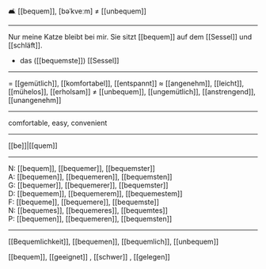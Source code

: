 🛋️ [[bequem]], [bəˈkveːm] ≠ [[unbequem]]

---
 Nur meine Katze bleibt bei mir. Sie sitzt [[bequem]] auf dem [[Sessel]] und [[schläft]].

 - das ([[bequemste]]) [[Sessel]]

---
= [[gemütlich]], [[komfortabel]], [[entspannt]]
≈ [[angenehm]], [[leicht]], [[mühelos]], [[erholsam]]
≠ [[unbequem]], [[ungemütlich]], [[anstrengend]], [[unangenehm]]

---
comfortable, easy, convenient

---
[[be]]|[[quem]]

---
N: [[bequem]], [[bequemer]], [[bequemster]]  
A: [[bequemen]], [[bequemeren]], [[bequemsten]]  
G: [[bequemer]], [[bequemerer]], [[bequemster]]  
D: [[bequemem]], [[bequemerem]], [[bequemestem]]  
F: [[bequeme]], [[bequemere]], [[bequemste]]  
N: [[bequemes]], [[bequemeres]], [[bequemtes]]  
P: [[bequemen]], [[bequemeren]], [[bequemsten]]  

---
[[Bequemlichkeit]], [[bequemen]], [[bequemlich]], [[unbequem]]

[[bequem]], [[geeignet]]
, [[schwer]]
, [[gelegen]]
